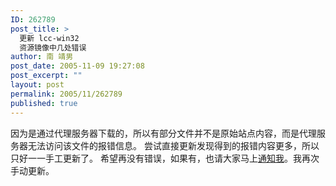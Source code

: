 ```yaml
---
ID: 262789
post_title: >
  更新 lcc-win32
  资源镜像中几处错误
author: 南 靖男
post_date: 2005-11-09 19:27:08
post_excerpt: ""
layout: post
permalink: 2005/11/262789
published: true
---
```

因为是通过代理服务器下载的，所以有部分文件并不是原始站点内容，而是代理服务器无法访问该文件的报错信息。
尝试直接更新发现得到的报错内容更多，所以只好一一手工更新了。
希望再没有错误，如果有，也请大家马上<a href="http://wpa.qq.com/msgrd?V=1&amp;Uin=203138&amp;Site=larryli.51.net&amp;Menu=yes">通知我</a>。我再次手动更新。
